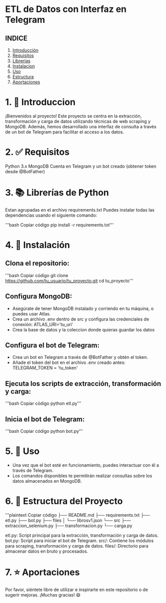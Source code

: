 # ETL de Datos con Interfaz en Telegram

## INDICE
1. [Introducción](#1-introducción)
2. [Requisitos](#2-requisitos)
3. [Librerias](#3-librerias)
4. [Instalacion](#4-instalacion)
5. [Uso](#5-uso)
6. [Estructura](#6-estructura)
7. [Aportaciones](#7-aportaciones)

# 1. 👋 Introduccion 

¡Bienvenidos al proyecto! Este proyecto se centra en la extracción, transformación y carga de datos utilizando técnicas de web scraping y MongoDB. Además, hemos desarrollado una interfaz de consulta a través de un bot de Telegram para facilitar el acceso a los datos.

# 2. ✅ Requisitos

Python 3.x
MongoDB
Cuenta en Telegram y un bot creado (obtener token desde @BotFather)

# 3. 📚 Librerías de Python

Estan agrupadas en el archivo requirements.txt
Puedes instalar todas las dependencias usando el siguiente comando:

'''bash
Copiar código
pip install -r requirements.txt'''

# 4. 🔧 Instalación

## Clona el repositorio:
'''bash
Copiar código
git clone https://github.com/tu_usuario/tu_proyecto.git
cd tu_proyecto'''

## Configura MongoDB:
- Asegúrate de tener MongoDB instalado y corriendo en tu máquina, o puedes usar Atlas.
- Crea un archivo .env dentro de src y configura las credenciales de conexión: ATLAS_URI='tu_uri'
- Crea la base de datos y la coleccion donde quieras guardar los datos

## Configura el bot de Telegram:
- Crea un bot en Telegram a través de @BotFather y obtén el token.
- Añade el token del bot en el archivo .env creado antes: TELEGRAM_TOKEN = 'tu_token'

## Ejecuta los scripts de extracción, transformación y carga:
'''bash
Copiar código
python etl.py'''

## Inicia el bot de Telegram:
'''bash
Copiar código
python bot.py'''

# 5. 👀 Uso

- Una vez que el bot esté en funcionamiento, puedes interactuar con él a través de Telegram.
- Los comandos disponibles te permitirán realizar consultas sobre los datos almacenados en MongoDB.

# 6. 🧩 Estructura del Proyecto

'''plaintext
Copiar código
├── README.md
├── requirements.txt
├── etl.py
├── bot.py
├── files
│   └── librosv1.json
└── src
    ├── extraccion_selenium.py
    ├── transformacion.py
    └── carga.py


etl.py: Script principal para la extracción, transformación y carga de datos.
bot.py: Script para iniciar el bot de Telegram.
src/: Contiene los módulos para scraping, transformación y carga de datos.
files/: Directorio para almacenar datos en bruto y procesados.

# 7. ⭐ Aportaciones 

Por favor, siéntete libre de utilizar e inspirarte en este repositorio o de sugerir mejoras. ¡Muchas gracias! 😄

